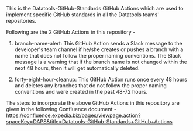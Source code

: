 This is the Datatools-GitHub-Standards GitHub Actions which are used to implement specific GitHub standards in all the Datatools teams' repositories.

Following are the 2 GitHub Actions in this repository - 
1. branch-name-alert: This GitHub Action sends a Slack message to the developer's team channel if he/she creates or pushes a branch with a name that does not follow the proper naming conventions. The Slack message is a warning that if the branch name is not changed within the next 48 hours, then it will get automatically deleted.

2. forty-eight-hour-cleanup: This GitHub Action runs once every 48 hours and deletes any branches that do not follow the proper naming conventions and were created in the past 48-72 hours.

The steps to incorporate the above GitHub Actions in this repository are given in the following Confluence document - https://confluence.expedia.biz/pages/viewpage.action?spaceKey=DAPS&title=Datatools-GitHub-Standards+GitHub+Actions
